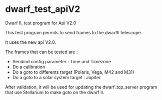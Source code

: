 # dwarf_test_apiV2
Dwarf II, test program for Api V2.0

This test program permits to send frames to the dwarfII telescope.

It uses the new api V2.0.

The frames that can be tested are : 
- Sendind config parameter : Time and Timezone
- Do a calibration
- Do a goto to differents target (Polaris, Vega, M42 and M31)
- Do a goto to a solar system target : Jupiter

After validation, it will be used for updating the dwarf_tcp_server program that use Stellarium to make goto on the dwarf II.
